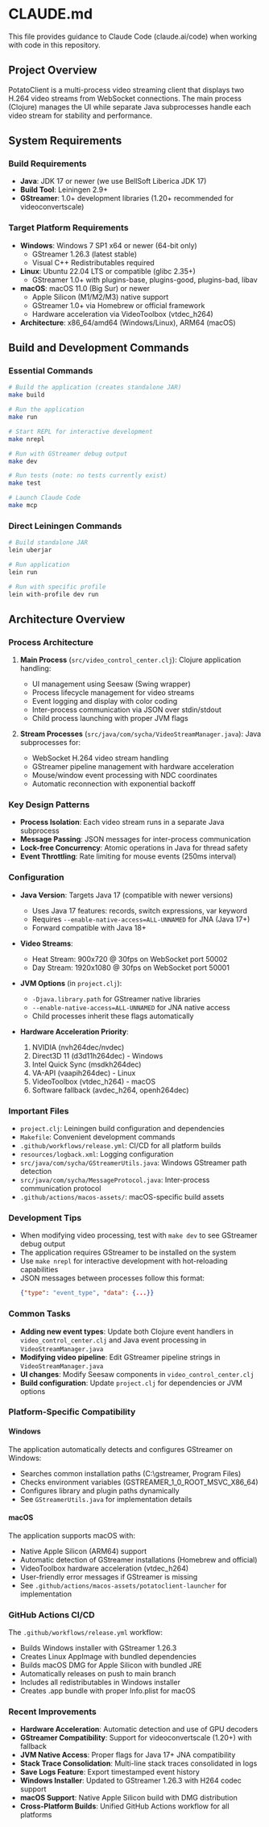 # CLAUDE.md

This file provides guidance to Claude Code (claude.ai/code) when working with code in this repository.

## Project Overview

PotatoClient is a multi-process video streaming client that displays two H.264 video streams from WebSocket connections. The main process (Clojure) manages the UI while separate Java subprocesses handle each video stream for stability and performance.

## System Requirements

### Build Requirements
- **Java**: JDK 17 or newer (we use BellSoft Liberica JDK 17)
- **Build Tool**: Leiningen 2.9+
- **GStreamer**: 1.0+ development libraries (1.20+ recommended for videoconvertscale)

### Target Platform Requirements
- **Windows**: Windows 7 SP1 x64 or newer (64-bit only)
  - GStreamer 1.26.3 (latest stable)
  - Visual C++ Redistributables required
- **Linux**: Ubuntu 22.04 LTS or compatible (glibc 2.35+)
  - GStreamer 1.0+ with plugins-base, plugins-good, plugins-bad, libav
- **macOS**: macOS 11.0 (Big Sur) or newer
  - Apple Silicon (M1/M2/M3) native support
  - GStreamer 1.0+ via Homebrew or official framework
  - Hardware acceleration via VideoToolbox (vtdec_h264)
- **Architecture**: x86_64/amd64 (Windows/Linux), ARM64 (macOS)

## Build and Development Commands

### Essential Commands
```bash
# Build the application (creates standalone JAR)
make build

# Run the application
make run

# Start REPL for interactive development
make nrepl

# Run with GStreamer debug output
make dev

# Run tests (note: no tests currently exist)
make test

# Launch Claude Code
make mcp
```

### Direct Leiningen Commands
```bash
# Build standalone JAR
lein uberjar

# Run application
lein run

# Run with specific profile
lein with-profile dev run
```

## Architecture Overview

### Process Architecture

1. **Main Process** (`src/video_control_center.clj`): Clojure application handling:
   - UI management using Seesaw (Swing wrapper)
   - Process lifecycle management for video streams
   - Event logging and display with color coding
   - Inter-process communication via JSON over stdin/stdout
   - Child process launching with proper JVM flags

2. **Stream Processes** (`src/java/com/sycha/VideoStreamManager.java`): Java subprocesses for:
   - WebSocket H.264 video stream handling
   - GStreamer pipeline management with hardware acceleration
   - Mouse/window event processing with NDC coordinates
   - Automatic reconnection with exponential backoff

### Key Design Patterns

- **Process Isolation**: Each video stream runs in a separate Java subprocess
- **Message Passing**: JSON messages for inter-process communication
- **Lock-free Concurrency**: Atomic operations in Java for thread safety
- **Event Throttling**: Rate limiting for mouse events (250ms interval)

### Configuration

- **Java Version**: Targets Java 17 (compatible with newer versions)
  - Uses Java 17 features: records, switch expressions, var keyword
  - Requires `--enable-native-access=ALL-UNNAMED` for JNA (Java 17+)
  - Forward compatible with Java 18+

- **Video Streams**:
  - Heat Stream: 900x720 @ 30fps on WebSocket port 50002
  - Day Stream: 1920x1080 @ 30fps on WebSocket port 50001

- **JVM Options** (in `project.clj`):
  - `-Djava.library.path` for GStreamer native libraries
  - `--enable-native-access=ALL-UNNAMED` for JNA native access
  - Child processes inherit these flags automatically

- **Hardware Acceleration Priority**:
  1. NVIDIA (nvh264dec/nvdec)
  2. Direct3D 11 (d3d11h264dec) - Windows
  3. Intel Quick Sync (msdkh264dec)
  4. VA-API (vaapih264dec) - Linux
  5. VideoToolbox (vtdec_h264) - macOS
  6. Software fallback (avdec_h264, openh264dec)

### Important Files

- `project.clj`: Leiningen build configuration and dependencies
- `Makefile`: Convenient development commands
- `.github/workflows/release.yml`: CI/CD for all platform builds
- `resources/logback.xml`: Logging configuration
- `src/java/com/sycha/GStreamerUtils.java`: Windows GStreamer path detection
- `src/java/com/sycha/MessageProtocol.java`: Inter-process communication protocol
- `.github/actions/macos-assets/`: macOS-specific build assets

### Development Tips

- When modifying video processing, test with `make dev` to see GStreamer debug output
- The application requires GStreamer to be installed on the system
- Use `make nrepl` for interactive development with hot-reloading capabilities
- JSON messages between processes follow this format:
  ```json
  {"type": "event_type", "data": {...}}
  ```

### Common Tasks

- **Adding new event types**: Update both Clojure event handlers in `video_control_center.clj` and Java event processing in `VideoStreamManager.java`
- **Modifying video pipeline**: Edit GStreamer pipeline strings in `VideoStreamManager.java`
- **UI changes**: Modify Seesaw components in `video_control_center.clj`
- **Build configuration**: Update `project.clj` for dependencies or JVM options

### Platform-Specific Compatibility

#### Windows
The application automatically detects and configures GStreamer on Windows:
- Searches common installation paths (C:\gstreamer, Program Files)
- Checks environment variables (GSTREAMER_1_0_ROOT_MSVC_X86_64)
- Configures library and plugin paths dynamically
- See `GStreamerUtils.java` for implementation details

#### macOS
The application supports macOS with:
- Native Apple Silicon (ARM64) support
- Automatic detection of GStreamer installations (Homebrew and official)
- VideoToolbox hardware acceleration (vtdec_h264)
- User-friendly error messages if GStreamer is missing
- See `.github/actions/macos-assets/potatoclient-launcher` for implementation

### GitHub Actions CI/CD

The `.github/workflows/release.yml` workflow:
- Builds Windows installer with GStreamer 1.26.3
- Creates Linux AppImage with bundled dependencies
- Builds macOS DMG for Apple Silicon with bundled JRE
- Automatically releases on push to main branch
- Includes all redistributables in Windows installer
- Creates .app bundle with proper Info.plist for macOS

### Recent Improvements

- **Hardware Acceleration**: Automatic detection and use of GPU decoders
- **GStreamer Compatibility**: Support for videoconvertscale (1.20+) with fallback
- **JVM Native Access**: Proper flags for Java 17+ JNA compatibility
- **Stack Trace Consolidation**: Multi-line stack traces consolidated in logs
- **Save Logs Feature**: Export timestamped event history
- **Windows Installer**: Updated to GStreamer 1.26.3 with H264 codec support
- **macOS Support**: Native Apple Silicon build with DMG distribution
- **Cross-Platform Builds**: Unified GitHub Actions workflow for all platforms